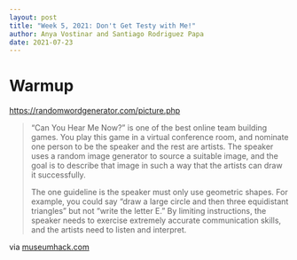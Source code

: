 ```yaml
---
layout: post
title: "Week 5, 2021: Don't Get Testy with Me!"
author: Anya Vostinar and Santiago Rodriguez Papa
date: 2021-07-23
---
```


# Warmup 

<https://randomwordgenerator.com/picture.php>

> “Can You Hear Me Now?” is one of the best online team building games.
> You play this game in a virtual conference room, and nominate one person to be the speaker and the rest are artists.
> The speaker uses a random image generator to source a suitable image, and the goal is to describe that image in such a way that the artists can draw it successfully.
>
> The one guideline is the speaker must only use geometric shapes. For example, you could say “draw a large circle and then three equidistant triangles” but not “write the letter E.”
> By limiting instructions, the speaker needs to exercise extremely accurate communication skills, and the artists need to listen and interpret.

via [museumhack.com](https://museumhack.com/virtual-team-building-for-remote-teams/#can-you-hear-me-now) 
